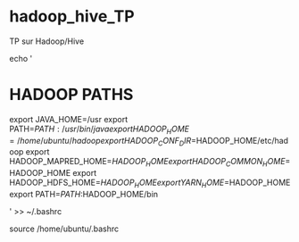 # hadoop_hive_TP
TP sur Hadoop/Hive


echo '

# HADOOP PATHS
export JAVA_HOME=/usr
export PATH=$PATH:/usr/bin/java
export HADOOP_HOME=/home/ubuntu/hadoop
export HADOOP_CONF_DIR=$HADOOP_HOME/etc/hadoop
export HADOOP_MAPRED_HOME=$HADOOP_HOME
export HADOOP_COMMON_HOME=$HADOOP_HOME
export HADOOP_HDFS_HOME=$HADOOP_HOME
export YARN_HOME=$HADOOP_HOME
export PATH=$PATH:$HADOOP_HOME/bin

' >> ~/.bashrc

source /home/ubuntu/.bashrc

